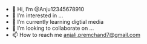 - 👋 Hi, I’m @Anju12345678910
- 👀 I’m interested in ...
- 🌱 I’m currently learning digtial media
- 💞️ I’m looking to collaborate on ...
- 📫 How to reach me anjali.premchand7@gmail.com
<!---
Anju12345678910/Anju12345678910 is a ✨ special ✨ repository because its `README.md` (this file) appears on your GitHub profile.
You can click the Preview link to take a look at your changes.
--->
